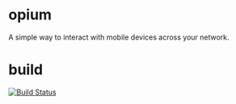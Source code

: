 # opium
A simple way to interact with mobile devices across your network. 

# build
[![Build Status](https://snap-ci.com/ludovicianul/opium/branch/master/build_image)](https://snap-ci.com/ludovicianul/opium/branch/master)